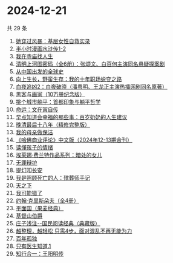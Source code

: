 # 2024-12-21

共 29 条

<!-- BEGIN WEREAD -->
<!-- 最后更新时间 2024-12-21 08:02:43 +0800 -->
1. [她穿过风暴：基层女性自救实录](https://weread.qq.com/web/bookDetail/b7b32fe0813ab9707g016a76)
1. [半小时漫画水浒传1-2](https://weread.qq.com/web/bookDetail/72f32e70813ab97d4g019946)
1. [我在寺庙找人生](https://weread.qq.com/web/bookDetail/a8132ad0813ab979cg015ab8)
1. [清明上河图密码（全6册）：张颂文、白百何主演同名悬疑探案剧](https://weread.qq.com/web/bookDetail/54432ff05c8966544e5bbfe)
1. [从中国出发的全球史](https://weread.qq.com/web/bookDetail/4d932f90813ab97d4g0180b1)
1. [向上生长，野蛮生存：我的十年职场蜕变之路](https://weread.qq.com/web/bookDetail/327325b0813ab9717g014fa0)
1. [白夜追凶2：白夜破晓（潘粤明、王龙正主演热播网剧同名原著）](https://weread.qq.com/web/bookDetail/19c32c80813ab97d4g014374)
1. [黑客与画家（10万册纪念版）](https://weread.qq.com/web/bookDetail/5b9328f05dd9fb5b922d1eb)
1. [挑个城市躺平：首都印象与躺平哲学](https://weread.qq.com/web/bookDetail/2b832bf0813ab96f1g014e0f)
1. [命运：文在寅自传](https://weread.qq.com/web/bookDetail/f1b32ae0716e8160f1b348c)
1. [早点知道会幸福的那些事：百岁奶奶的人生建议](https://weread.qq.com/web/bookDetail/ae932cf0813ab950fg0198ae)
1. [晚清最后十八年（精修完整版）](https://weread.qq.com/web/bookDetail/787328c0813ab9683g0195cf)
1. [我的母亲做保洁](https://weread.qq.com/web/bookDetail/96932cc0813ab8676g01623c)
1. [《哈佛商业评论》中文版（2024年12-13期合刊）](https://weread.qq.com/web/bookDetail/30e32800813ab97fbg018c8c)
1. [读懂孩子的情绪](https://weread.qq.com/web/bookDetail/41532ac071e5d3f241572c4)
1. [埃莱娜·费兰特作品系列：暗处的女儿](https://weread.qq.com/web/bookDetail/42132f80813ab9720g0102e1)
1. [无罪辩护](https://weread.qq.com/web/bookDetail/2c232da0813ab9726g01820e)
1. [提灯叩长安](https://weread.qq.com/web/bookDetail/49232380813ab9707g014133)
1. [我是照顾死亡的人：殡葬师手记](https://weread.qq.com/web/bookDetail/c0f324a0813ab96c5g01137b)
1. [天之下](https://weread.qq.com/web/bookDetail/4de326a0721770aa4de95f4)
1. [我可能错了](https://weread.qq.com/web/bookDetail/253321f0813ab96fcg010512)
1. [约翰·克里斯朵夫（全4册）](https://weread.qq.com/web/bookDetail/82132d6072709882821538b)
1. [平面国（果麦经典）](https://weread.qq.com/web/bookDetail/215328407200f6f9215a612)
1. [基督山伯爵](https://weread.qq.com/web/bookDetail/98d327d05d047398d8a6b97)
1. [庄子浅注--国民阅读经典（典藏版）](https://weread.qq.com/web/bookDetail/e5e32be0813ab9742g0138bd)
1. [越整理，越轻松 只需4步，面对混乱不再无能为力](https://weread.qq.com/web/bookDetail/a8732a00813ab953eg011dd0)
1. [百年孤独](https://weread.qq.com/web/bookDetail/8bc329705e46708bcb0c164)
1. [只有医生知道.1](https://weread.qq.com/web/bookDetail/e2432b40813ab7889g018653)
1. [知行合一：王阳明传](https://weread.qq.com/web/bookDetail/f2632e305cce3df26bcb164)
<!-- END WEREAD -->